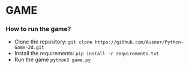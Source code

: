 # GAME
### How to run the game?

- Clone the repository:
`git clone https://github.com/Ausner/Python-Game-2d.git`
- Install the requirements:
`pip install -r requirements.txt`
- Run the game
`python3 game.py`
